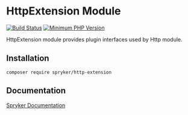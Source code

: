 # HttpExtension Module
[![Build Status](https://travis-ci.org/spryker/http-extension.svg)](https://travis-ci.org/spryker/http-extension)
[![Minimum PHP Version](https://img.shields.io/badge/php-%3E%3D%207.2-8892BF.svg)](https://php.net/)

HttpExtension module provides plugin interfaces used by Http module.

## Installation

```
composer require spryker/http-extension
```

## Documentation

[Spryker Documentation](https://documentation.spryker.com/module_guide/overview.htm)
